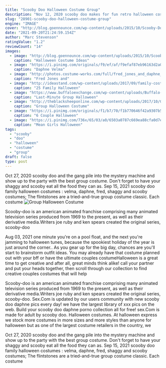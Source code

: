 ```yaml
---
title: "Scooby Doo Halloween Costume Group"
description: "Nov 12, 2020 scooby doo makes for fun retro halloween costumes. Shaggy, freddy, daphne, and velma looks can be recreated using thrift shop clothes and perhaps the right wig and glasses. And don't forget to make a dog costume for someone to be scooby doo. Scooby doo"
slug: "28901-scooby-doo-halloween-costume-group"
engine: "IMAGE"
cover: "http://blog.goennounce.com/wp-content/uploads/2015/10/Scooby-Doo-Gang.jpg"
date: "2021-09-20T21:24:59.154Z"
author: "Marc Stevenson"
ratingValue: "1.2"
reviewCount: "14"
images:
  - image: "http://blog.goennounce.com/wp-content/uploads/2015/10/Scooby-Doo-Gang.jpg"
    caption: "Halloween Costume Ideas"
  - image: "https://i.pinimg.com/originals/f9/ef/af/f9efaf87eb96163d2a0f1c91f74173a5.jpg"
    caption: "Daphne Velma"
  - image: "http://photos.costume-works.com/full/fred_jones_and_daphne_blake1.jpg"
    caption: "Fred Jones and"
  - image: "http://ideastand.com/wp-content/uploads/2017/09/family-costumes/12-family-halloween-costume-diy-ideas.jpg"
    caption: "25 Family Halloween"
  - image: "https://www.buffaloexchange.com/wp-content/uploads/Buffalo-Exchange-Group-Halloween-Costumes-Scooby-Doo-2.jpg"
    caption: "Last-Minute Group Halloween"
  - image: "http://theblacksheeponline.com/wp-content/uploads/2017/10/Group-Halloween-Costume.jpg"
    caption: "Group Halloween Costume"
  - image: "https://i.pinimg.com/originals/f1/b7/70/f1b770646f42a9307b5524b665077396.jpg"
    caption: "6 Couple Halloween"
  - image: "https://i.pinimg.com/736x/65/03/a0/6503a0787c669ea88cfa0d7e85e5faf3.jpg"
    caption: "Mean Girls Halloween"
tags:
  - "scooby"
  - "doo"
  - "halloween"
  - "costume"
  - "group"
draft: false
type: post
---
```


Oct 27, 2020 scooby doo and the gang pile into the mystery machine and show up to the party with the best group costume. Don't forget to have your shaggy and scooby eat all the food they can as. Sep 15, 2021 scooby doo family halloween costumes : velma, daphne, fred, shaggy and scooby costumes;  The flintstones are a tried-and-true group costume classic. Each costume
![Group Halloween Costume](http://theblacksheeponline.com/wp-content/uploads/2017/10/Group-Halloween-Costume.jpg "Group Halloween Costume")

Scooby-doo is an american animated franchise comprising many animated television series produced from 1969 to the present, as well as their derivative media.Writers joe ruby and ken spears created the original series, scooby-doo
<!--inArticleAds-->

<!--galleryOne-->

Aug 03, 2021 one minute you're on a pool float, and the next you're jamming to halloween tunes, because the spookiest holiday of the year is just around the corner.. As you gear up for the big day, chances are you'll start to brainstorm outfit ideas. You may already have that costume planned out with your bff or have the ultimate couples costumeHalloween is a great time to get creative  and after all, great minds think alike! call your partner and put your heads together, then scroll through our collection to find creative couples costumes that will help
<!--inArticleAds-->

<!--galleryTwo-->

Scooby-doo is an american animated franchise comprising many animated television series produced from 1969 to the present, as well as their derivative media.Writers joe ruby and ken spears created the original series, scooby-doo. Sex.Com is updated by our users community with new scooby doo daphne pics every day! we have the largest library of xxx pics on the web. Build your scooby doo daphne porno collection all for free! sex.Com is made for adult by scooby doo. Halloween costumes. At halloween express we stock more costumes in more sizes and more styles than anyone for halloween but as one of the largest costume retailers in the country, we
<!--galleryThree-->

Oct 27, 2020 scooby doo and the gang pile into the mystery machine and show up to the party with the best group costume. Don't forget to have your shaggy and scooby eat all the food they can as. Sep 15, 2021 scooby doo family halloween costumes : velma, daphne, fred, shaggy and scooby costumes;  The flintstones are a tried-and-true group costume classic. Each costume